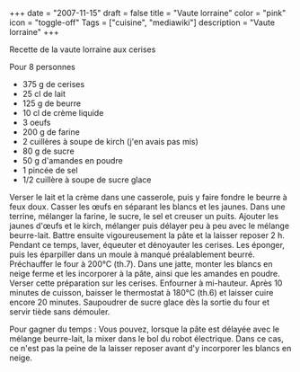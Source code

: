 +++
date = "2007-11-15"
draft = false
title = "Vaute lorraine"
color = "pink"
icon = "toggle-off"
Tags = ["cuisine", "mediawiki"]
description = "Vaute lorraine"
+++

Recette de la vaute lorraine aux cerises

Pour 8 personnes

-   375 g de cerises
-   25 cl de lait
-   125 g de beurre
-   10 cl de crème liquide
-   3 oeufs
-   200 g de farine
-   2 cuillères à soupe de kirch (j'en avais pas mis)
-   80 g de sucre
-   50 g d'amandes en poudre
-   1 pincée de sel
-   1/2 cuillère à soupe de sucre glace

Verser le lait et la crème dans une casserole, puis y faire fondre le
beurre à feux doux. Casser les œufs en séparant les blancs et les
jaunes. Dans une terrine, mélanger la farine, le sucre, le sel et
creuser un puits. Ajouter les jaunes d'œufs et le kirch, mélanger puis
délayer peu à peu avec le mélange beurre-lait. Battre ensuite
vigoureusement la pâte et la laisser reposer 2 h. Pendant ce temps,
laver, équeuter et dénoyauter les cerises. Les éponger, puis les
éparpiller dans un moule à manqué préalablement beurré. Préchauffer le
four à 200°C (th.7). Dans une jatte, monter les blancs en neige ferme et
les incorporer à la pâte, ainsi que les amandes en poudre. Verser cette
préparation sur les cerises. Enfourner à mi-hauteur. Après 10 minutes de
cuisson, baisser le thermostat à 180°C (th.6) et laisser cuire encore 20
minutes. Saupoudrer de sucre glace dès la sortie du four et servir tiède
sans démouler.

Pour gagner du temps : Vous pouvez, lorsque la pâte est délayée avec le
mélange beurre-lait, la mixer dans le bol du robot électrique. Dans ce
cas, ce n'est pas la peine de la laisser reposer avant d'y incorporer
les blancs en neige.
